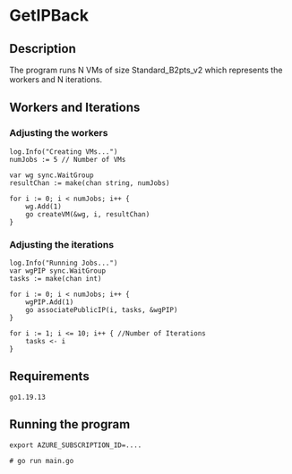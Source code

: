 # GetIPBack

## Description
The program runs N VMs of size Standard_B2pts_v2 which represents the workers and N iterations.

## Workers and Iterations
### Adjusting the workers
```
log.Info("Creating VMs...")
numJobs := 5 // Number of VMs

var wg sync.WaitGroup
resultChan := make(chan string, numJobs)

for i := 0; i < numJobs; i++ {
    wg.Add(1)
    go createVM(&wg, i, resultChan)
}
```
### Adjusting the iterations
```
log.Info("Running Jobs...")
var wgPIP sync.WaitGroup
tasks := make(chan int)

for i := 0; i < numJobs; i++ {
    wgPIP.Add(1)
    go associatePublicIP(i, tasks, &wgPIP)
}

for i := 1; i <= 10; i++ { //Number of Iterations
    tasks <- i
}
```

## Requirements
```
go1.19.13
```

## Running the program
```
export AZURE_SUBSCRIPTION_ID=....
```

```
# go run main.go
```